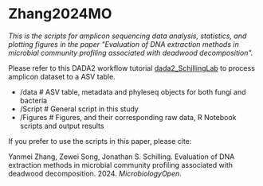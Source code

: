 # Zhang2024MO

*This is the scripts for amplicon sequencing data analysis, statistics, and plotting figures in the paper "Evaluation of DNA extraction methods in microbial community profiling associated with deadwood decomposition".*

Please refer to this DADA2 workflow tutorial [dada2_SchillingLab](https://github.com/Yanmei-Zhang/DADA2_SchillingLab) to process amplicon dataset to a ASV table.

- /data # ASV table, metadata and phyleseq objects for both fungi and bacteria
- /Script # General script in this study
- /Figures # Figures, and their corresponding raw data, R Notebook scripts and output results

If you prefer to use the scripts in this paper, please cite:

Yanmei Zhang, Zewei Song, Jonathan S. Schilling. Evaluation of DNA extraction methods in microbial community profiling associated with deadwood decomposition. 2024. *MicrobiologyOpen*.
